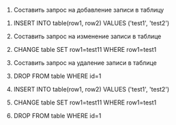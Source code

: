 ﻿1. Составить запрос на добавление записи в таблицу
1) lNSERT INTO table(row1, row2)
   VALUES ('test1', 'test2')
2. Составить запрос на изменение записи в таблице
2) CHANGE table SET row1=test11
   WHERE row1=test1
3. Составить запрос на удаление записи в таблице
3) DROP FROM table WHERE id=1

1) lNSERT INTO table(row1, row2)
   VALUES ('test1', 'test2')

2) CHANGE table SET row1=test11
   WHERE row1=test1

3) DROP FROM table WHERE id=1

